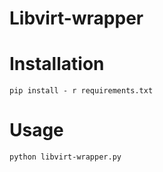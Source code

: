 # Libvirt-wrapper

# Installation

```
pip install - r requirements.txt
```

# Usage
```
python libvirt-wrapper.py
```



